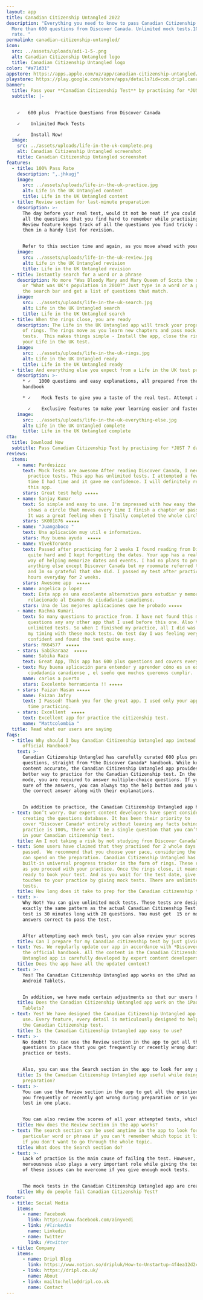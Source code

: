 ```yaml
---
layout: app
title: Canadian Citizenship Untangled 2022
description: "Everything you need to know to pass Canadian Citizenship Test.
  More than 600 questions from Discover Canada. Unlimited mock tests.100% Pass
  rate. "
permalink: canadian-citizenship-untangled/
icon:
  src: ../assets/uploads/adi-1-5-.png
  alt: Canadian Citizenship Untangled logo
  title: Canadian Citizenship Untangled logo
color: "#a71d31"
appstore: https://apps.apple.com/uz/app/canadian-citizenship-untangled/id1599925558?platform=iphone&fbclid=IwAR01ka3L9BRzWanNZ0ASpgcNiULE1piW2D7TGIE_EN3JgB1Bj6p0ilu8brY
playstore: https://play.google.com/store/apps/details?id=com.dripl.canada&ah=gYOQ73dOAg2vTYkElmC6FJ7IxRo&fbclid=IwAR1JW7f8TXCEItb75YYCoEXz-QqcCe_vTDftucLFQFIQo9rrTCND7vX8fSY
banner:
  title: Pass your **Canadian Citizenship Test** by practising for *JUST 7 days*
  subtitle: |-
    

    ✓   600 plus  Practice Questions from Discover Canada

    ✓    Unlimited Mock Tests

    ✓    Install Now!
  image:
    src: ../assets/uploads/life-in-the-uk-complete.png
    alt: Canadian Citizenship Untangled screenshot
    title: Canadian Citizenship Untangled screenshot
features:
  - title: 100% Pass Rate
    description: ",.jhkugj"
    image:
      src: ../assets/uploads/life-in-the-uk-practice.jpg
      alt: Life in the UK Untangled content
      title: Life in the UK Untangled content
  - title: Review section for last-minute preparation
    description: >-
      The day before your real test, would it not be neat if you could revise
      all the questions that you find hard to remember while practising? The
      Review feature keeps track of all the questions you find tricky and stores
      them in a handy list for revision.


      Refer to this section time and again, as you move ahead with your practice, to get the best results.
    image:
      src: ../assets/uploads/life-in-the-uk-review.jpg
      alt: Life in the UK Untangled revision
      title: Life in the UK Untangled revision
  - title: Instantly search for a word or a phrase
    description: No more "Was Bloody Mary and Mary Queen of Scots the same person?"
      or "What was UK's population in 2010?" Just type in a word or a phrase in
      the search bar and get a list of questions that match.
    image:
      src: ../assets/uploads/life-in-the-uk-search.jpg
      alt: Life in the UK Untangled search
      title: Life in the UK Untangled search
  - title: When the rings close, you are ready
    description: The Life in the UK Untangled app will track your progress in form
      of rings. The rings move as you learn new chapters and pass mock
      tests.  This makes things simple - Install the app, close the rings, pass
      your Life in the UK test.
    image:
      src: ../assets/uploads/life-in-the-uk-rings.jpg
      alt: Life in the UK Untangled ready
      title: Life in the UK Untangled ready
  - title: And everything else you expect from a Life in the UK test preparation app
    description: >-
      * ✓   1000 questions and easy explanations, all prepared from the official
      handbook

      * ✓    Mock Tests to give you a taste of the real test. Attempt as many as you can

        ✓    Exclusive features to make your learning easier and faster
    image:
      src: ../assets/uploads/life-in-the-uk-everything-else.jpg
      alt: Life in the UK Untangled complete
      title: Life in the UK Untangled complete
cta:
  title: Download Now
  subtitle: Pass Canadian Citizenship Test by practising for *JUST 7 days*
reviews:
  items:
    - name: Pardesizzz
      text: Mock Tests are awesome After reading Discover Canada, I needed to do some
        practice tests. This app has unlimited tests. I attempted a few every
        time I had time and it gave me confidence. I will definitely recommend
        this app.
      stars: Great test help ★★★★★
    - name: Sanjay Kumar
      text: So simple and easy to use. I'm impressed with how easy the app works. It
        shows a circle that moves every time I finish a chapter or pass a test.
        It was a great feeling when I finally completed the whole circle.
      stars: SK001876 ★★★★★
    - name: "Juangaboco "
      text: Una aplicación muy util e informativa.
      stars: Muy buena ayuda  ★★★★★
    - name: VivekToronto
      text: Passed after practicing for 2 weeks I found reading from Discover Canada
        quite hard and I kept forgetting the dates. Your app has a really nice
        way of helping memorize dates and events. I had no plans to prepare from
        anything else except Discover Canada but my roommate referred this app
        and Im so grateful that she did. I passed my test after practicing 2
        hours everyday for 2 weeks.
      stars: Awesome app  ★★★★★
    - name: angelica p lopez
      text: Esta app es una excelente alternativa para estudiar y memorizar todo lo
        relacionado al Examen de ciudadanía canadiense.
      stars: Una de las mejores aplicaciones que he probado ★★★★★
    - name: Rachna Kumari
      text: So many questions to practice from. I have not found this many practice
        questions any any other app that I used before this one. Also there are
        unlimited tests. So when I finished my practice, all I did was practice
        my timing with these mock tests. On test day I was feeling very
        confident and found the test quite easy.
      stars: RK64577  ★★★★★
    - stars: Sabikaraaz  ★★★★★
      name: Sabika Raza
      text: Great App, This app has 600 plus questions and covers everything.
    - text: Muy buena aplicación para entender y aprender cómo es un examen de la
        ciudadanía canadiense , el sueño que muchos queremos cumplir.
      name: carlos a puerto
      stars: Excelente herramienta !! ★★★★★
    - stars: Faizan Hasan ★★★★★
      name: Faizan Jafry
      text: I Passed! Thank you for the great app. I used only your app and had a good
        time practicing.
    - stars: Excellent  ★★★★★
      text: Excellent app for practice the citizenship test.
      name: "Mattcolombia "
  title: Read what our users are saying
faqs:
  - title: Why should I buy Canadian Citizenship Untangled app instead of the
      official Handbook?
    text: >-
      Canadian Citizenship Untangled has carefully curated 600 plus practice
      questions, straight from *the Discover Canada* handbook. While keeping the
      content accurate, the Canadian Citizenship Untangled app provides a much
      better way to practice for the Canadian Citizenship test. In the Practice
      mode, you are required to answer multiple-choice questions. If you are not
      sure of the answers, you can always tap the help button and you will see
      the correct answer along with their explanations.


      In addition to practice, the Canadian Citizenship Untangled app has exclusive features that are designed to help you with your learning and practice. For example - instant search, smart revision, universal progress tracker and above all illustrated cheat sheets help you remember the maximum information.
  - text: Don’t worry. Our expert content developers have spent considerable time
      creating the questions database. It has been their priority to
      cover *Discover Canada* entirely without leaving any facts behind. If your
      practice is 100%, there won’t be a single question that you can’t answer
      in your Canadian citizenship test.
    title: Am I not taking a risk by not studying from Discover Canada?
  - text: Some users have claimed that they practised for 2 whole days and
      passed.  We recommend that you choose your pace, considering the time you
      can spend on the preparation. Canadian Citizenship Untangled has a
      built-in universal progress tracker in the form of rings. These rings move
      as you proceed with your practice. Once the rings close, it means you are
      ready to book your test. And as you wait for the test date, give the final
      touches to your practice by giving mock tests. There are unlimited mock
      tests.
    title: How long does it take to prep for the Canadian citizenship test?
  - text: >-
      Why Not! You can give unlimited mock tests. These tests are designed on
      exactly the same pattern as the actual Canadian Citizenship Test. Each
      test is 30 minutes long with 20 questions. You must get  15 or more
      answers correct to pass the test.


      After attempting each mock test, you can also review your scores which will show you exactly which areas you need to work on.
    title: Can I prepare for my Canadian citizenship test by just giving Mock Tests?
  - text: Yes. We regularly update our app in accordance with *Discover Canada* -
      the official handbook. All the content in the Canadian Citizenship
      Untangled app is carefully developed by expert content developers.
    title: Does the app have all the updated content?
  - text: >-
      Yes! The Canadian Citizenship Untangled app works on the iPad as well as
      Android Tablets.


      In addition, we have made certain adjustments so that our users have a pleasant experience, practising with a larger screen.
    title: Does the Canadian Citizenship Untangled app work on the iPad or Android
      Tablets?
  - text: Yes! We have designed the Canadian Citizenship Untangled app to be easy to
      use. Every feature, every detail is meticulously designed to help you pass
      the Canadian Citizenship test.
    title: Is the Canadian Citizenship Untangled app easy to use?
  - text: >-
      No doubt! You can use the Review section in the app to get all the
      questions in place that you get frequently or recently wrong during
      practice or tests.


      Also, you can use the Search section in the app to look for any particular word or phrase. This will show you the list of questions that include that particular word or phrase.
    title: Is the Canadian Citizenship Untangled app useful while doing last-minute
      preparation?
  - text: >-
      You can use the Review section in the app to get all the questions that
      you frequently or recently got wrong during preparation or in your last
      test in one place.


      You can also review the scores of all your attempted tests, which will show you the areas you need to practise more.
    title: How does the Review section in the app works?
  - text: The search section can be used anytime in the app to look for any
      particular word or phrase if you can't remember which topic it lies in or
      if you don't want to go through the whole topic.
    title: What does the Search section do?
  - text: >-
      Lack of practice is the main cause of failing the test. However,
      nervousness also plays a very important role while giving the test. Both
      of these issues can be overcome if you give enough mock tests.


      The mock tests in the Canadian Citizenship Untangled app are created in the exact pattern as the real test. These tests have the same time limit as the real test. The number of questions is also the same as that in the real test. You can give as many mock tests as you like. A time will come when you think you are ready for the real test.
    title: Why do people fail Canadian Citizenship Test?
footer:
  - title: Social Media
    items:
      - name: Facebook
        link: https://www.facebook.com/ainyxedi
      - link: /#linkedin
        name: Linkedin
      - name: Twitter
        link: /#twitter
  - title: Company
    items:
      - name: Dripl Blog
        link: https://www.notion.so/dripluk/How-to-Unstartup-4f4ea12d2c8b4e97be3fce5667a08d17
      - link: https://dripl.co.uk/
        name: About
      - link: mailto:hello@dripl.co.uk
        name: Contact
---
```

